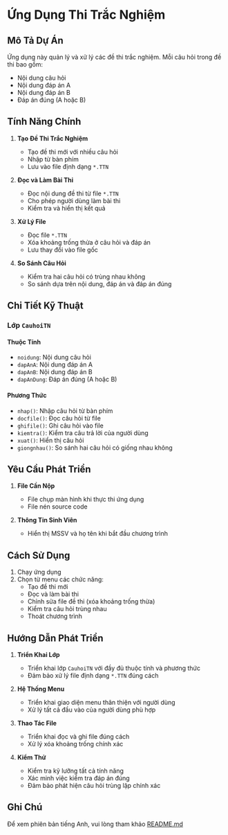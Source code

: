 # Ứng Dụng Thi Trắc Nghiệm

## Mô Tả Dự Án

Ứng dụng này quản lý và xử lý các đề thi trắc nghiệm. Mỗi câu hỏi trong đề thi bao gồm:
- Nội dung câu hỏi
- Nội dung đáp án A
- Nội dung đáp án B
- Đáp án đúng (A hoặc B)

## Tính Năng Chính

1. **Tạo Đề Thi Trắc Nghiệm**
   - Tạo đề thi mới với nhiều câu hỏi
   - Nhập từ bàn phím
   - Lưu vào file định dạng `*.TTN`

2. **Đọc và Làm Bài Thi**
   - Đọc nội dung đề thi từ file `*.TTN`
   - Cho phép người dùng làm bài thi
   - Kiểm tra và hiển thị kết quả

3. **Xử Lý File**
   - Đọc file `*.TTN`
   - Xóa khoảng trống thừa ở câu hỏi và đáp án
   - Lưu thay đổi vào file gốc

4. **So Sánh Câu Hỏi**
   - Kiểm tra hai câu hỏi có trùng nhau không
   - So sánh dựa trên nội dung, đáp án và đáp án đúng

## Chi Tiết Kỹ Thuật

### Lớp `CauhoiTN`

#### Thuộc Tính
- `noidung`: Nội dung câu hỏi
- `dapAnA`: Nội dung đáp án A
- `dapAnB`: Nội dung đáp án B
- `dapAnDung`: Đáp án đúng (A hoặc B)

#### Phương Thức
- `nhap()`: Nhập câu hỏi từ bàn phím
- `docfile()`: Đọc câu hỏi từ file
- `ghifile()`: Ghi câu hỏi vào file
- `kiemtra()`: Kiểm tra câu trả lời của người dùng
- `xuat()`: Hiển thị câu hỏi
- `giongnhau()`: So sánh hai câu hỏi có giống nhau không

## Yêu Cầu Phát Triển

1. **File Cần Nộp**
   - File chụp màn hình khi thực thi ứng dụng
   - File nén source code

2. **Thông Tin Sinh Viên**
   - Hiển thị MSSV và họ tên khi bắt đầu chương trình

## Cách Sử Dụng

1. Chạy ứng dụng
2. Chọn từ menu các chức năng:
   - Tạo đề thi mới
   - Đọc và làm bài thi
   - Chỉnh sửa file đề thi (xóa khoảng trống thừa)
   - Kiểm tra câu hỏi trùng nhau
   - Thoát chương trình

## Hướng Dẫn Phát Triển

1. **Triển Khai Lớp**
   - Triển khai lớp `CauhoiTN` với đầy đủ thuộc tính và phương thức
   - Đảm bảo xử lý file định dạng `*.TTN` đúng cách

2. **Hệ Thống Menu**
   - Triển khai giao diện menu thân thiện với người dùng
   - Xử lý tất cả đầu vào của người dùng phù hợp

3. **Thao Tác File**
   - Triển khai đọc và ghi file đúng cách
   - Xử lý xóa khoảng trống chính xác

4. **Kiểm Thử**
   - Kiểm tra kỹ lưỡng tất cả tính năng
   - Xác minh việc kiểm tra đáp án đúng
   - Đảm bảo phát hiện câu hỏi trùng lặp chính xác

## Ghi Chú

Để xem phiên bản tiếng Anh, vui lòng tham khảo [README.md](README.md) 